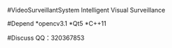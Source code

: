 #VideoSurveillantSystem
Intelligent Visual Surveillance

#Depend
*opencv3.1
*Qt5
*C++11

#Discuss
QQ：320367853